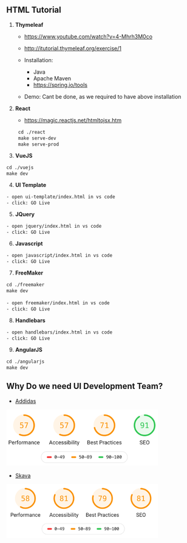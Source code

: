 ## HTML Tutorial

1. **Thymeleaf**

   - https://www.youtube.com/watch?v=4-Mhrh3M0co
   - http://itutorial.thymeleaf.org/exercise/1

   - Installation:

     - Java
     - Apache Maven
     - https://spring.io/tools

   - Demo: Cant be done, as we required to have above installation

2. **React**

   - https://magic.reactjs.net/htmltojsx.htm

   ```
    cd ./react
    make serve-dev
    make serve-prod
   ```

3. **VueJS**

```
cd ./vuejs
make dev
```

4. **UI Template**

```
- open ui-template/index.html in vs code
- click: GO Live
```

5. **JQuery**

```
- open jquery/index.html in vs code
- click: GO Live
```

6. **Javascript**

```
- open javascript/index.html in vs code
- click: GO Live
```

7. **FreeMaker**

```
cd ./freemaker
make dev

- open freemaker/index.html in vs code
- click: GO Live
```

8. **Handlebars**

```
- open handlebars/index.html in vs code
- click: GO Live
```

9. **AngularJS**

```
cd ./angularjs
make dev
```

## Why Do we need UI Development Team?

- [Addidas](https://shop.adidas.co.in/)

<img src="./zips/addidas_perf.png" width="400px" />

- [Skava](https://www.skava.com/)

<img src="./zips/skava_perf.png" width="400px" />
